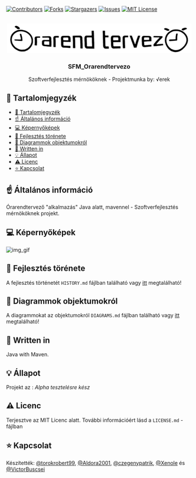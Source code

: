 [![Contributors][contributors-shield]][contributors-url]
[![Forks][forks-shield]][forks-url]
[![Stargazers][stars-shield]][stars-url]
[![Issues][issues-shield]][issues-url]
[![MIT License][license-shield]][license-url]

<!-- PROJECT LOGO -->
<br />
<div align="center">
  <a href="https://github.com/torokrobert99/SFM_Orarendtervezo">
    <img src="./screenshots/SFM_Orarendtervezo_logo.png" alt="SFM_Orarendtervezo_logo" width="500" height="80">
  </a>

  <h3 align="center">SFM_Orarendtervezo</h3>

  <p align="center">
    Szoftverfejlesztés mérnököknek - Projektmunka by: <span>&#8730;</span>erek
    <br />
</div>


## 📖 Tartalomjegyzék
- [📖 Tartalomjegyzék](#-tartalomjegyzék)
- [☝️ Általános információ](#️-általános-információ)
- [💻 Képernyőképek](#-képernyőképek)
- [📝 Fejlesztés törénete](#-fejlesztés-törénete)
- [📝 Diagrammok objektumokról](#-diagrammok-objektumokról)
- [📝 Written in](#-written-in)
- [💡 Állapot](#-állapot)
- [⚠️ Licenc](#️-licenc)
- [⭐️ Kapcsolat](#️-kapcsolat)

## ☝️ Általános információ
Órarendtervező "alkalmazás" Java alatt, mavennel - Szoftverfejlesztés mérnököknek projekt.

## 💻 Képernyőképek
![img_gif](./screenshots/img.gif)

## 📝 Fejlesztés törénete
A fejlesztés történetét `HISTORY.md` fájlban található vagy [itt](https://github.com/torokrobert99/SFM_Orarendtervezo/blob/main/HISTORY.md) megtalálható!

## 📝 Diagrammok objektumokról
A diagrammokat az objektumokról `DIAGRAMS.md` fájlban található vagy [itt](https://github.com/torokrobert99/SFM_Orarendtervezo/blob/main/DIAGRAMS.md) megtalálható!
## 📝 Written in
Java with Maven.
## 💡 Állapot
Projekt az : _Alpha tesztelésre kész_

<!-- LICENSE -->
## ⚠️ Licenc

Terjesztve az MIT Licenc alatt. További információért lásd a  `LICENSE.md` -fájlban
## ⭐️ Kapcsolat
Készítették: [@torokrobert99](https://github.com/torokrobert99), [@Aldora2001](https://github.com/Aldora2001), [@czegenypatrik](https://github.com/czegenypatrik), [@Xenole](https://github.com/Xenole) és [@VictorBuscsei](https://github.com/VictorBuscsei)<br>

<!-- MARKDOWN LINKS & IMAGES -->
<!-- https://www.markdownguide.org/basic-syntax/#reference-style-links -->
[contributors-shield]: https://img.shields.io/github/contributors/torokrobert99/SFM_Orarendtervezo.svg?style=for-the-badge
[contributors-url]: https://github.com/torokrobert99/SFM_Orarendtervezo/graphs/contributors
[forks-shield]: https://img.shields.io/github/forks/torokrobert99/SFM_Orarendtervezo.svg?style=for-the-badge
[forks-url]: https://github.com/torokrobert99/SFM_Orarendtervezo/network/members
[stars-shield]: https://img.shields.io/github/stars/torokrobert99/SFM_Orarendtervezo.svg?style=for-the-badge
[stars-url]: https://github.com/torokrobert99/SFM_Orarendtervezo/stargazers
[issues-shield]: https://img.shields.io/github/issues/torokrobert99/SFM_Orarendtervezo.svg?style=for-the-badge
[issues-url]: https://github.com/torokrobert99/SFM_Orarendtervezo/issues
[license-shield]: https://img.shields.io/github/license/torokrobert99/SFM_Orarendtervezo.svg?style=for-the-badge
[license-url]: https://github.com/torokrobert99/SFM_Orarendtervezo/blob/master/LICENSE.md

<!-- Nem engedik, hogy Hunglishben commitoljak:( By:VB-->